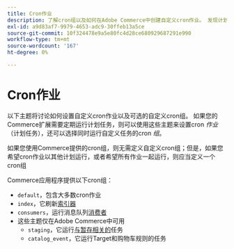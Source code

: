 ```yaml
---
title: Cron作业
description: 了解cron组以及如何在Adobe Commerce中创建自定义cron作业。 发现计划任务设置和cron组配置。
exl-id: a9d83af7-9979-4653-adc9-30ffeb13a5ce
source-git-commit: 10f324478e9a5e80fc4d28ce680929687291e990
workflow-type: tm+mt
source-wordcount: '167'
ht-degree: 0%

---
```


# Cron作业

以下主题将讨论如何设置自定义cron作业以及可选的自定义cron组。 如果您的Commerce扩展需要定期运行计划任务，则可以使用这些主题来设置cron _作业_（计划任务），还可以选择同时运行自定义任务的cron _组_。

如果您使用Commerce提供的cron组，则无需定义自定义cron组；但是，如果您希望cron作业以其他计划运行，或者希望所有作业一起运行，则应当定义一个cron组

Commerce应用程序提供以下cron组：

- `default`，包含大多数cron作业
- `index`，它刷新[索引器](../cli/manage-indexers.md)
- `consumers`，运行消息队列[消费者](../cli/start-message-queues.md)
- 这些主题仅在Adobe Commerce中可用
   - `staging`，它运行[与暂存相关的](https://experienceleague.adobe.com/zh-hans/docs/commerce-admin/content-design/staging/content-staging)任务
   - `catalog_event`，它运行Target和购物车规则的任务
